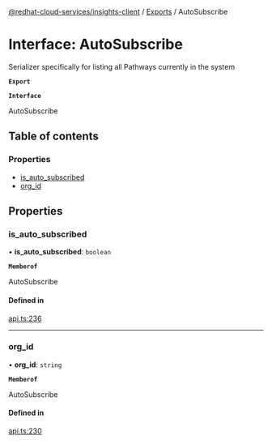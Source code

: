 [@redhat-cloud-services/insights-client](../README.md) / [Exports](../modules.md) / AutoSubscribe

# Interface: AutoSubscribe

Serializer specifically for listing all Pathways currently in the system

**`Export`**

**`Interface`**

AutoSubscribe

## Table of contents

### Properties

- [is\_auto\_subscribed](AutoSubscribe.md#is_auto_subscribed)
- [org\_id](AutoSubscribe.md#org_id)

## Properties

### is\_auto\_subscribed

• **is\_auto\_subscribed**: `boolean`

**`Memberof`**

AutoSubscribe

#### Defined in

[api.ts:236](https://github.com/mkholjuraev/javascript-clients/blob/master/packages/insights/api.ts#L236)

___

### org\_id

• **org\_id**: `string`

**`Memberof`**

AutoSubscribe

#### Defined in

[api.ts:230](https://github.com/mkholjuraev/javascript-clients/blob/master/packages/insights/api.ts#L230)

